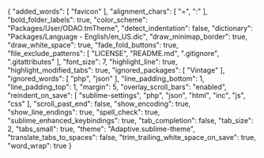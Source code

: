 {
	"added_words":
	[
		"favicon"
	],
	"alignment_chars":
	[
		"=",
		":"
	],
	"bold_folder_labels": true,
	"color_scheme": "Packages/User/ODAO.tmTheme",
	"detect_indentation": false,
	"dictionary": "Packages/Language - English/en_US.dic",
	"draw_minimap_border": true,
	"draw_white_space": true,
	"fade_fold_buttons": true,
	"file_exclude_patterns":
	[
		"LICENSE",
		"README.md",
		".gitignore",
		".gitattributes"
	],
	"font_size": 7,
	"highlight_line": true,
	"highlight_modified_tabs": true,
	"ignored_packages":
	[
		"Vintage"
	],
	"ignored_words":
	[
		"php",
		"json"
	],
	"line_padding_bottom": 1,
	"line_padding_top": 1,
	"margin": 5,
	"overlay_scroll_bars": "enabled",
	"reindent_on_save":
	[
		"sublime-settings",
		"php",
		"json",
		"html",
		"inc",
		"js",
		"css"
	],
	"scroll_past_end": false,
	"show_encoding": true,
	"show_line_endings": true,
	"spell_check": true,
	"sublime_enhanced_keybindings": true,
	"tab_completion": false,
	"tab_size": 2,
	"tabs_small": true,
	"theme": "Adaptive.sublime-theme",
	"translate_tabs_to_spaces": false,
	"trim_trailing_white_space_on_save": true,
	"word_wrap": true
}